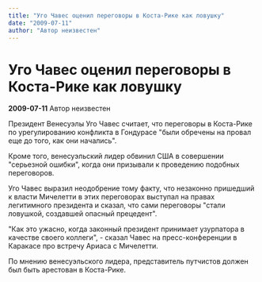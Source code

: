 ```yaml
---
title: "Уго Чавес оценил переговоры в Коста-Рике как ловушку"
date: "2009-07-11"
author: "Автор неизвестен"
---
```


# Уго Чавес оценил переговоры в Коста-Рике как ловушку

**2009-07-11** Автор неизвестен

Президент Венесуэлы Уго Чавес считает, что переговоры в Коста-Рике по урегулированию конфликта в Гондурасе "были обречены на провал еще до того, как они начались".

Кроме того, венесуэльский лидер обвинил США в совершении "серьезной ошибки", когда они призывали к проведению подобных переговоров.

Уго Чавес выразил неодобрение тому факту, что незаконно пришедший к власти Мичелетти в этих переговорах выступал на правах легитимного президента и сказал, что сами переговоры "стали ловушкой, создавшей опасный прецедент".

"Как это ужасно, когда законный президент принимает узурпатора в качестве своего коллеги", - сказал Чавес на пресс-конференции в Каракасе про встречу Ариаса с Мичелетти.

По мнению венесуэльского лидера, представитель путчистов должен был быть арестован в Коста-Рике.